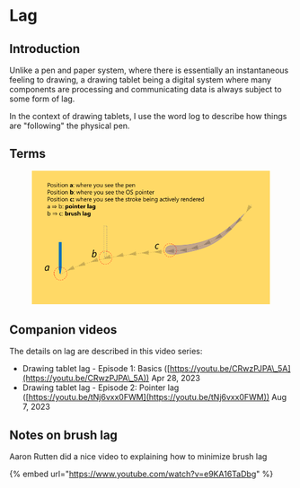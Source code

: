 # Lag

## Introduction

Unlike a pen and paper system, where there is essentially an instantaneous feeling to drawing, a drawing tablet being a digital system where many components are processing and communicating data is always subject to some form of lag.

In the context of drawing tablets, I use the word log to describe how things are "following" the physical pen.&#x20;

## Terms

<figure><img src="../../.gitbook/assets/image (111).png" alt=""><figcaption></figcaption></figure>

## Companion videos

The details on lag are described in this video series:

* Drawing tablet lag - Episode 1: Basics ([https://youtu.be/CRwzPJPA\_5A](https://youtu.be/CRwzPJPA\_5A)) Apr 28, 2023
* Drawing tablet lag - Episode 2: Pointer lag ([https://youtu.be/tNj6vxx0FWM](https://youtu.be/tNj6vxx0FWM))  Aug 7, 2023

## Notes on brush lag

Aaron Rutten did a nice video to explaining how to minimize brush lag

{% embed url="https://www.youtube.com/watch?v=e9KA16TaDbg" %}

